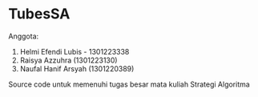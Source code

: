# TubesSA
Anggota: 
1. Helmi Efendi Lubis - 1301223338
2. Raisya Azzuhra (1301223130)
3. Naufal Hanif Arsyah (1301220389)

Source code untuk memenuhi tugas besar mata kuliah Strategi Algoritma
